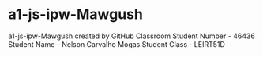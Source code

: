 # a1-js-ipw-Mawgush
a1-js-ipw-Mawgush created by GitHub Classroom
Student Number - 46436
Student Name - Nelson Carvalho Mogas
Student Class - LEIRT51D
